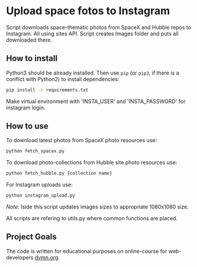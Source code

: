 # Upload space fotos to Instagram

Script downloads space-thematic photos from SpaceX and Hubble repos to Instagram. All using sites API.
Script creates Images folder and puts all downloaded there.

## How to install

Python3 should be already installed.
Then use `pip` (or `pip3`, if there is a conflict with Python2) to install dependencies:

```bash
pip install -r requirements.txt
```

Make virtual environment with 'INSTA_USER' and 'INSTA_PASSWORD' for instagram login.

## How to use

To download latest photos from SpaceX photo resources use:

```bash
python fetch_spacex.py
```

To download photo-collections from Hubble site photo resources use:

```bash
python fetch_hubble.py {collection name}
```

For Instagram uploads use:

```bash
python instagram_upload.py
```

*Note:* Iside this script updates images sizes to appropriate 1080x1080 size.

All scripts are refering to utils.py where common functions are placed.

## Project Goals

The code is written for educational purposes on online-course for web-developers [dvmn.org](https://dvmn.org/).
